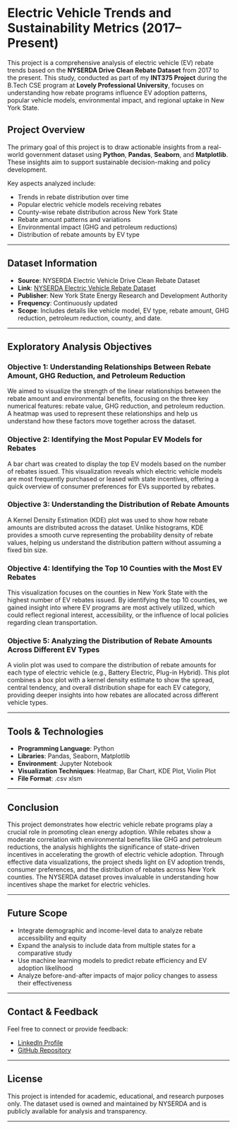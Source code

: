 # Electric Vehicle Trends and Sustainability Metrics (2017–Present)

This project is a comprehensive analysis of electric vehicle (EV) rebate trends based on the **NYSERDA Drive Clean Rebate Dataset** from 2017 to the present. This study, conducted as part of my **INT375 Project** during the B.Tech CSE program at **Lovely Professional University**, focuses on understanding how rebate programs influence EV adoption patterns, popular vehicle models, environmental impact, and regional uptake in New York State.

## Project Overview

The primary goal of this project is to draw actionable insights from a real-world government dataset using **Python**, **Pandas**, **Seaborn**, and **Matplotlib**. These insights aim to support sustainable decision-making and policy development.

Key aspects analyzed include:

- Trends in rebate distribution over time  
- Popular electric vehicle models receiving rebates  
- County-wise rebate distribution across New York State  
- Rebate amount patterns and variations  
- Environmental impact (GHG and petroleum reductions)  
- Distribution of rebate amounts by EV type  

---

## Dataset Information

- **Source**: NYSERDA Electric Vehicle Drive Clean Rebate Dataset  
- **Link**: [NYSERDA Electric Vehicle Rebate Dataset](https://catalog.data.gov/dataset/nyserda-electric-vehicle-drive-clean-rebate-data-beginning-2017)  
- **Publisher**: New York State Energy Research and Development Authority  
- **Frequency**: Continuously updated  
- **Scope**: Includes details like vehicle model, EV type, rebate amount, GHG reduction, petroleum reduction, county, and date.

---

## Exploratory Analysis Objectives

### Objective 1: Understanding Relationships Between Rebate Amount, GHG Reduction, and Petroleum Reduction
We aimed to visualize the strength of the linear relationships between the rebate amount and environmental benefits, focusing on the three key numerical features: rebate value, GHG reduction, and petroleum reduction. A heatmap was used to represent these relationships and help us understand how these factors move together across the dataset.

### Objective 2: Identifying the Most Popular EV Models for Rebates
A bar chart was created to display the top EV models based on the number of rebates issued. This visualization reveals which electric vehicle models are most frequently purchased or leased with state incentives, offering a quick overview of consumer preferences for EVs supported by rebates.

### Objective 3: Understanding the Distribution of Rebate Amounts
A Kernel Density Estimation (KDE) plot was used to show how rebate amounts are distributed across the dataset. Unlike histograms, KDE provides a smooth curve representing the probability density of rebate values, helping us understand the distribution pattern without assuming a fixed bin size.

### Objective 4: Identifying the Top 10 Counties with the Most EV Rebates
This visualization focuses on the counties in New York State with the highest number of EV rebates issued. By identifying the top 10 counties, we gained insight into where EV programs are most actively utilized, which could reflect regional interest, accessibility, or the influence of local policies regarding clean transportation.

### Objective 5: Analyzing the Distribution of Rebate Amounts Across Different EV Types
A violin plot was used to compare the distribution of rebate amounts for each type of electric vehicle (e.g., Battery Electric, Plug-in Hybrid). This plot combines a box plot with a kernel density estimate to show the spread, central tendency, and overall distribution shape for each EV category, providing deeper insights into how rebates are allocated across different vehicle types.

---

## Tools & Technologies

- **Programming Language**: Python  
- **Libraries**: Pandas, Seaborn, Matplotlib  
- **Environment**: Jupyter Notebook  
- **Visualization Techniques**: Heatmap, Bar Chart, KDE Plot, Violin Plot  
- **File Format**: .csv  xlsm

---

## Conclusion

This project demonstrates how electric vehicle rebate programs play a crucial role in promoting clean energy adoption. While rebates show a moderate correlation with environmental benefits like GHG and petroleum reductions, the analysis highlights the significance of state-driven incentives in accelerating the growth of electric vehicle adoption. Through effective data visualizations, the project sheds light on EV adoption trends, consumer preferences, and the distribution of rebates across New York counties. The NYSERDA dataset proves invaluable in understanding how incentives shape the market for electric vehicles.

---

## Future Scope

- Integrate demographic and income-level data to analyze rebate accessibility and equity  
- Expand the analysis to include data from multiple states for a comparative study  
- Use machine learning models to predict rebate efficiency and EV adoption likelihood  
- Analyze before-and-after impacts of major policy changes to assess their effectiveness  

---

##  Contact & Feedback

Feel free to connect or provide feedback:

- [LinkedIn Profile](http://linkedin.com/posts/mayank-g22_electricvehicles-datascience-pythonproject-activity-7316328360727457792-1lPZ/?utm_source=social_share_send&utm_medium=member_desktop_web&rcm=ACoAAEYqqRkBTCzQDjh2NtMegA8m5n7lL8xnPWs)  
- [GitHub Repository](https://github.com/mayank2295/EV-Trends-and-Sustainability-Analysis)

---

##  License

This project is intended for academic, educational, and research purposes only. The dataset used is owned and maintained by NYSERDA and is publicly available for analysis and transparency.

---

